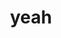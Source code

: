 ---
category: 4-letters
denotation: null
name: yeah
reference_link: https://www.etymonline.com/word/yeah
root_language: null
root_name: null
title: yeah
type: free
word_sums:
- respelling: yeah
  sum: 'Yeah + '
---